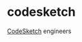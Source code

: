# codesketch
[CodeSketch](https://user-images.githubusercontent.com/118438648/234254177-85fd1f2d-cee0-4c7e-9e08-07965339be4b.png)
engineers
